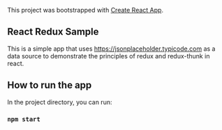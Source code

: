 This project was bootstrapped with [Create React App](https://github.com/facebook/create-react-app).

## React Redux Sample

This is a simple app that uses https://jsonplaceholder.typicode.com as a data source to demonstrate the principles of redux and redux-thunk in react.

## How to run the app

In the project directory, you can run:

### `npm start`